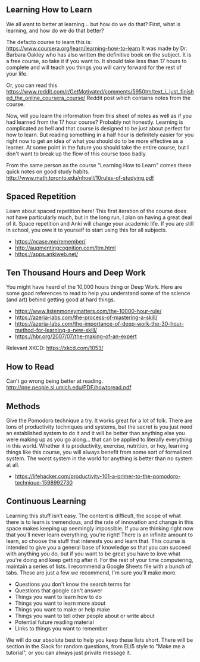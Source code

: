 
## Learning How to Learn

We all want to better at learning... but how do we do that? First, what is learning, and how do we do that better?

The defacto course to learn this is: <https://www.coursera.org/learn/learning-how-to-learn>
It was made by Dr. Barbara Oakley who has also written the definitive book on the subject. It is a free course, so take it if you want to. It should take less than 17 hours to complete and will teach you things you will carry forward for the rest of your life.

Or, you can read this <https://www.reddit.com/r/GetMotivated/comments/5950tm/text_i_just_finished_the_online_coursera_course/> Reddit post which contains notes from the course.

Now, will you learn the information from this sheet of notes as well as if you had learned from the 17 hour course? Probably not honestly. Learning is complicated as hell and that course is designed to be just about perfect for how to learn. But reading something in a half hour is definitely easier for you right now to get an idea of what you should do to be more effective as a learner. At some point in the future you should take the entire course, but I don't want to break up the flow of this course tooo badly.

From the same person as the course "Learning How to Learn" comes these quick notes on good study habits. <http://www.math.toronto.edu/nhoell/10rules-of-studying.pdf>

## Spaced Repetition
Learn about spaced repetition here! This first iteration of the course does not have particularly much, but in the long run, I plan on having a great deal of it. Space repetition and Anki will change your academic life. If you are still in school, you owe it to yourself to start using this for all subjects.

* <https://ncase.me/remember/>
* <http://augmentingcognition.com/ltm.html>
* <https://apps.ankiweb.net/>


## Ten Thousand Hours and Deep Work
You might have heard of the 10,000 hours thing or Deep Work. Here are some good references to read to help you understand some of the science (and art) behind getting good at hard things.

* <https://www.listenmoneymatters.com/the-10000-hour-rule/>
* <https://azeria-labs.com/the-process-of-mastering-a-skill/>
* <https://azeria-labs.com/the-importance-of-deep-work-the-30-hour-method-for-learning-a-new-skill/>
* <https://hbr.org/2007/07/the-making-of-an-expert>


Relevant XKCD: <https://xkcd.com/1053/>


## How to Read
Can't go wrong being better at reading.
<http://pne.people.si.umich.edu/PDF/howtoread.pdf>

## Methods
Give the Pomodoro technique a try. It works great for a lot of folk. There are tons of productivity techniques and systems, but the secret is you just need an established system to do it and it will be better than anything else you were making up as you go along... that can be applied to literally everything in this world. Whether it is productivity, exercise, nutrition, or hey, learning things like this course, you will always benefit from some sort of formalized system. The worst system in the world for anything is better than no system at all.

* <https://lifehacker.com/productivity-101-a-primer-to-the-pomodoro-technique-1598992730>


## Continuous Learning

Learning this stuff isn't easy. The content is difficult, the scope of what there is to learn is tremendous, and the rate of innovation and change in this space makes keeping up seemingly impossible. If you are thinking right now that you'll never learn everything; you're right! There is an infinite amount to learn, so choose the stuff that interests you and learn that. This course is intended to give you a general base of knowledge so that you can succeed with anything you do, but if you want to be great you have to love what you're doing and keep getting after it. For the rest of your time computering, maintain a series of lists. I recommend a Google Sheets file with a bunch of tabs. These are just a few we recommend, I'm sure you'll make more.

* Questions you don't know the search terms for
* Questions that google can't answer
* Things you want to learn how to do
* Things you want to learn more about
* Things you want to make or help make
* Things you want to tell other people about or write about
* Potential future reading material
* Links to things you want to remember

We will do our absolute best to help you keep these lists short. There will be section in the Slack for random questions, from ELI5 style to "Make me a tutorial", or you can always just private message it.
